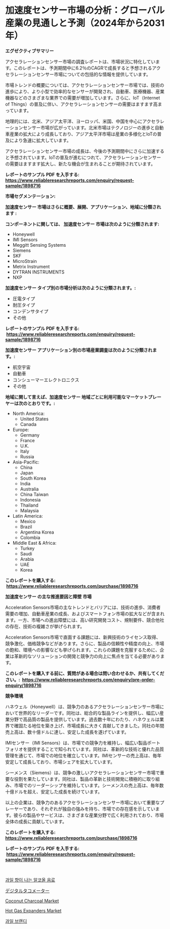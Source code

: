 <p><h1>加速度センサー市場の分析：グローバル産業の見通しと予測（2024年から2031年）</h1></p><p><strong>エグゼクティブサマリー</strong></p>
<p><p>アクセラレーションセンサー市場の調査レポートは、市場状況に特化しています。このレポートは、予測期間中に6.2％のCAGRで成長すると予想されるアクセラレーションセンサー市場についての包括的な情報を提供しています。</p><p>市場トレンドの概要については、アクセラレーションセンサー市場では、技術の進歩により、より小型で効率的なセンサーが開発され、自動車、医療機器、産業機器などのさまざまな業界での需要が増加しています。さらに、IoT（Internet of Things）の普及に伴い、アクセラレーションセンサーの需要はますます高まっています。</p><p>地理的には、北米、アジア太平洋、ヨーロッパ、米国、中国を中心にアクセラレーションセンサー市場が広がっています。北米市場はテクノロジーの進歩と自動車産業の拡大により成長しており、アジア太平洋市場は産業の多様化とIoTの普及により急速に拡大しています。</p><p>アクセラレーションセンサー市場の成長は、今後の予測期間中にさらに加速すると予想されています。IoTの普及が進むにつれて、アクセラレーションセンサーの需要はますます拡大し、新たな機会が生まれることが期待されています。</p></p>
<p><strong>レポートのサンプル PDF を入手する: <a href="https://www.reliableresearchreports.com/enquiry/request-sample/1898716">https://www.reliableresearchreports.com/enquiry/request-sample/1898716</a></strong></p>
<p><strong>市場セグメンテーション:</strong></p>
<p><strong> 加速度センサー 市場はさらに概要、展開、アプリケーション、地域に分類されます :</strong></p>
<p><strong>コンポーネントに関しては、 加速度センサー 市場は次のように分類されます: &nbsp;</strong></p>
<p><ul><li>Honeywell</li><li>IMI Sensors</li><li>Meggitt Sensing Systems</li><li>Siemens</li><li>SKF</li><li>MicroStrain</li><li>Metrix Instrument</li><li>DYTRAN INSTRUMENTS</li><li>NXP</li></ul></p>
<p><strong> 加速度センサー タイプ別の市場分析は次のように分類されます。:</strong></p>
<p><ul><li>圧電タイプ</li><li>耐圧タイプ</li><li>コンデンサタイプ</li><li>その他</li></ul></p>
<p><strong>レポートのサンプル PDF を入手する: &nbsp;<a href="https://www.reliableresearchreports.com/enquiry/request-sample/1898716">https://www.reliableresearchreports.com/enquiry/request-sample/1898716</a></strong></p>
<p><strong> 加速度センサー アプリケーション別の市場産業調査は次のように分類されます。:</strong></p>
<p><ul><li>航空宇宙</li><li>自動車</li><li>コンシューマーエレクトロニクス</li><li>その他</li></ul></p>
<p><strong>地域に関して言えば、加速度センサー 地域ごとに利用可能なマーケットプレーヤーは次のとおりです。:</strong></p>
<p><ul>
    <li>
        North America:
        <ul>
            <li>United States</li>
            <li>Canada</li>
        </ul>
    </li>
    <li>
        Europe:
        <ul>
            <li>Germany</li>
            <li>France</li>
            <li>U.K.</li>
            <li>Italy</li>
            <li>Russia</li>
        </ul>
    </li>
    <li>
        Asia-Pacific:
        <ul>
            <li>China</li>
            <li>Japan</li>
            <li>South Korea</li>
            <li>India</li>
            <li>Australia</li>
            <li>China Taiwan</li>
            <li>Indonesia</li>
            <li>Thailand</li>
            <li>Malaysia</li>
        </ul>
    </li>
    <li>
        Latin America:
        <ul>
            <li>Mexico</li>
            <li>Brazil</li>
            <li>Argentina Korea</li>
            <li>Colombia</li>
        </ul>
    </li>
    <li>
        Middle East & Africa:
        <ul>
            <li>Turkey</li>
            <li>Saudi</li>
            <li>Arabia</li>
            <li>UAE</li>
            <li>Korea</li>
        </ul>
    </li>
    </ul></p>
<p><strong>このレポートを購入する: &nbsp;<a href="https://www.reliableresearchreports.com/purchase/1898716">https://www.reliableresearchreports.com/purchase/1898716</a></strong></p>
<p><strong>加速度センサー の主な推進要因と障壁 市場</strong></p>
<p><p>Acceleration Sensors市場の主なトレンドとバリアには、技術の進歩、消費者需要の増加、自動車産業の成長、およびスマートフォン市場の拡大などが含まれます。一方、市場への進出障壁には、高い研究開発コスト、規制要件、競合他社の存在、技術の複雑さが挙げられます。</p><p>Acceleration Sensors市場で直面する課題には、新興技術のライセンス取得、競争激化、価格競争などがあります。さらに、製品の信頼性や精度の向上、市場の飽和、環境への影響なども挙げられます。これらの課題を克服するために、企業は革新的なソリューションの開発と競争力の向上に焦点を当てる必要があります。</p></p>
<p><strong>このレポートを購入する前に、質問がある場合は問い合わせるか、共有してください。:&nbsp; <a href="https://www.reliableresearchreports.com/enquiry/pre-order-enquiry/1898716">https://www.reliableresearchreports.com/enquiry/pre-order-enquiry/1898716</a></strong></p>
<p><strong>競争環境</strong></p>
<p><p>ハネウェル（Honeywell）は、競争力のあるアクセラレーションセンサー市場において世界的なリーダーです。同社は、総合的な製品ラインを提供し、幅広い産業分野で高品質の製品を提供しています。過去数十年にわたり、ハネウェルは業界で確固たる地位を築き上げ、市場成長に大きく貢献してきました。同社の年間売上高は、数十億ドルに達し、安定した成長を遂げています。</p><p>IMIセンサー（IMI Sensors）は、市場での競争力を維持し、幅広い製品ポートフォリオを提供することで知られています。同社は、革新的な技術と優れた品質管理を通じて、市場での地位を確立しています。IMIセンサーの売上高は、毎年安定して成長しており、市場シェアを拡大しています。</p><p>シーメンス（Siemens）は、競争の激しいアクセラレーションセンサー市場で重要な役割を果たしています。同社は、製品の革新と技術開発に積極的に取り組み、市場でのリーダーシップを維持しています。シーメンスの売上高は、毎年数十億ドルを超え、安定した成長を続けています。</p><p>以上の企業は、競争力のあるアクセラレーションセンサー市場において重要なプレーヤーであり、それぞれが独自の強みを持ち、市場での存在感を示しています。彼らの製品やサービスは、さまざまな産業分野で広く利用されており、市場全体の成長に貢献しています。</p></p>
<p><strong>このレポートを購入する: &nbsp; <a href="https://www.reliableresearchreports.com/purchase/1898716">https://www.reliableresearchreports.com/purchase/1898716</a></strong></p>
<p><strong>レポートのサンプル PDF を入手する: &nbsp;<a href="https://www.reliableresearchreports.com/enquiry/request-sample/1898716">https://www.reliableresearchreports.com/enquiry/request-sample/1898716</a></strong><strong></strong></p>
<p>&nbsp;</p>
<p><p><a href="https://github.com/vsr06p4p49/Market-Research-Report-List-1/blob/main/9247516194113.md">과일 향이 나는 알코올 음료</a></p><p><a href="https://github.com/cbigkbh02719/Market-Research-Report-List-1/blob/main/9442774194389.md">デジタルタコメーター</a></p><p><a href="https://github.com/provorikovar/Market-Research-Report-List-3/blob/main/coconut-charcoal-market.md">Coconut Charcoal Market</a></p><p><a href="https://issuu.com/reportprime-2/docs/hot-gas-expanders-market-size-2030.pptx">Hot Gas Expanders Market</a></p><p><a href="https://github.com/oajzkywllm460/Market-Research-Report-List-1/blob/main/6383927194112.md">과일 브랜디</a></p></p>